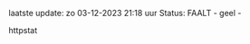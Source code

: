 laatste update: 
zo 03-12-2023 21:18   uur 
Status: FAALT - geel - 
<div class="service Y">httpstat</div>